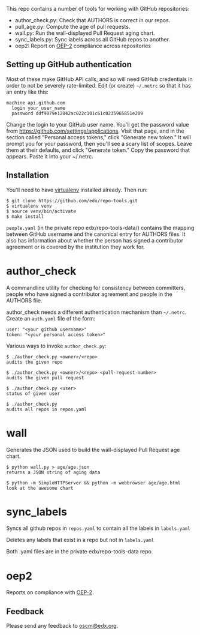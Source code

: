 This repo contains a number of tools for working with GitHub repositories:

 * author_check.py: Check that AUTHORS is correct in our repos.
 * pull_age.py: Compute the age of pull requests.
 * wall.py: Run the wall-displayed Pull Request aging chart.
 * sync_labels.py: Sync labels across all GitHub repos to another.
 * oep2: Report on [OEP-2](http://open-edx-proposals.readthedocs.io/en/latest/oeps/oep-0002.html) compliance across repositories


## Setting up GitHub authentication

Most of these make GitHub API calls, and so will need GitHub credentials in
order to not be severely rate-limited.  Edit (or create) `~/.netrc` so that it
has an entry like this:

    machine api.github.com
      login your_user_name
      password ddf9079e12042ac022c101c61c0235965851e209
 
Change the login to your GitHub user name.  You'll get the password value from
<https://github.com/settings/applications>.  Visit that page, and in the
section called "Personal access tokens," click "Generate new token."  It will
prompt you for your password, then you'll see a scary list of scopes. Leave
them at their defaults, and click "Generate token." Copy the password that
appears. Paste it into your ~/.netrc.

## Installation

You'll need to have [virtualenv](http://www.virtualenv.org) installed already.
Then run:

    $ git clone https://github.com/edx/repo-tools.git
    $ virtualenv venv
    $ source venv/bin/activate
    $ make install

`people.yaml` (in the private repo edx/repo-tools-data/) contains the mapping
between GitHub username and the canonical entry for AUTHORS files. It also has
information about whether the person has signed a contributor agreement or is
covered by the institution they work for.

# author_check

A commandline utility for checking for consistency between committers,
people who have signed a contributor agreement and people in the AUTHORS
file.

author_check needs a different authentication mechanism than `~/.netrc`.
Create an `auth.yaml` file of the form:

    user: "<your github username>"
    token: "<your personal access token>"

Various ways to invoke `author_check.py`:

    $ ./author_check.py <owner>/<repo>
    audits the given repo
    
    $ ./author_check.py <owner>/<repo> <pull-request-number>
    audits the given pull request
    
    $ ./author_check.py <user>
    status of given user
    
    $ ./author_check.py
    audits all repos in repos.yaml

# wall

Generates the JSON used to build the wall-displayed Pull Request age chart.

    $ python wall.py > age/age.json
    returns a JSON string of aging data

    $ python -m SimpleHTTPServer && python -m webbrowser age/age.html
    look at the awesome chart


# sync_labels

Syncs all github repos in `repos.yaml` to contain all the labels in `labels.yaml`

Deletes any labels that exist in a repo but not in `labels.yaml`

Both .yaml files are in the private edx/repo-tools-data repo.

# oep2

Reports on compliance with [OEP-2](http://open-edx-proposals.readthedocs.io/en/latest/oeps/oep-0002.html).

## Feedback

Please send any feedback to <oscm@edx.org>.
